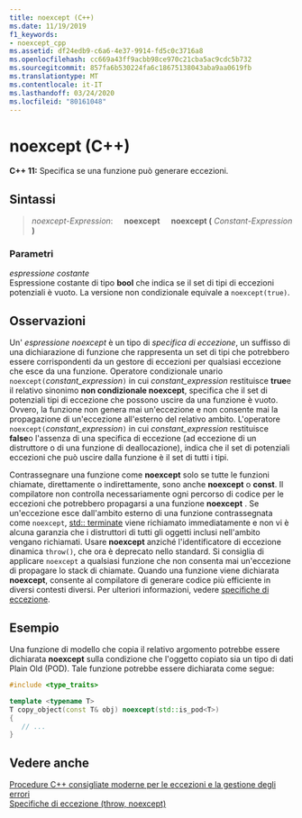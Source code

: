 ```yaml
---
title: noexcept (C++)
ms.date: 11/19/2019
f1_keywords:
- noexcept_cpp
ms.assetid: df24edb9-c6a6-4e37-9914-fd5c0c3716a8
ms.openlocfilehash: cc669a43ff9acbb98ce970c21cba5ac9cdc5b732
ms.sourcegitcommit: 857fa6b530224fa6c18675138043aba9aa0619fb
ms.translationtype: MT
ms.contentlocale: it-IT
ms.lasthandoff: 03/24/2020
ms.locfileid: "80161048"
---
```

# <a name="noexcept-c"></a>noexcept (C++)

**C++ 11:** Specifica se una funzione può generare eccezioni.

## <a name="syntax"></a>Sintassi

> *noexcept-Expression*: &nbsp;&nbsp;&nbsp;&nbsp;**noexcept** &nbsp;&nbsp;&nbsp;&nbsp;**noexcept (** *Constant-Expression* **)**

### <a name="parameters"></a>Parametri

*espressione costante*<br/>
Espressione costante di tipo **bool** che indica se il set di tipi di eccezioni potenziali è vuoto. La versione non condizionale equivale a `noexcept(true)`.

## <a name="remarks"></a>Osservazioni

Un' *espressione noexcept* è un tipo di *specifica di eccezione*, un suffisso di una dichiarazione di funzione che rappresenta un set di tipi che potrebbero essere corrispondenti da un gestore di eccezioni per qualsiasi eccezione che esce da una funzione. Operatore condizionale unario `noexcept(`*constant_expression*`)` in cui *constant_expression* restituisce **true**e il relativo sinonimo **non condizionale noexcept**, specifica che il set di potenziali tipi di eccezione che possono uscire da una funzione è vuoto. Ovvero, la funzione non genera mai un'eccezione e non consente mai la propagazione di un'eccezione all'esterno del relativo ambito. L'operatore `noexcept(`*constant_expression*`)` in cui *constant_expression* restituisce **false**o l'assenza di una specifica di eccezione (ad eccezione di un distruttore o di una funzione di deallocazione), indica che il set di potenziali eccezioni che può uscire dalla funzione è il set di tutti i tipi.

Contrassegnare una funzione come **noexcept** solo se tutte le funzioni chiamate, direttamente o indirettamente, sono anche **noexcept** o **const**. Il compilatore non controlla necessariamente ogni percorso di codice per le eccezioni che potrebbero propagarsi a una funzione **noexcept** . Se un'eccezione esce dall'ambito esterno di una funzione contrassegnata come `noexcept`, [std:: terminate](../standard-library/exception-functions.md#terminate) viene richiamato immediatamente e non vi è alcuna garanzia che i distruttori di tutti gli oggetti inclusi nell'ambito vengano richiamati. Usare **noexcept** anziché l'identificatore di eccezione dinamica `throw()`, che ora è deprecato nello standard. Si consiglia di applicare `noexcept` a qualsiasi funzione che non consenta mai un'eccezione di propagare lo stack di chiamate. Quando una funzione viene dichiarata **noexcept**, consente al compilatore di generare codice più efficiente in diversi contesti diversi. Per ulteriori informazioni, vedere [specifiche di eccezione](exception-specifications-throw-cpp.md).

## <a name="example"></a>Esempio

Una funzione di modello che copia il relativo argomento potrebbe essere dichiarata **noexcept** sulla condizione che l'oggetto copiato sia un tipo di dati Plain Old (POD). Tale funzione potrebbe essere dichiarata come segue:

```cpp
#include <type_traits>

template <typename T>
T copy_object(const T& obj) noexcept(std::is_pod<T>)
{
   // ...
}
```

## <a name="see-also"></a>Vedere anche

[Procedure C++ consigliate moderne per le eccezioni e la gestione degli errori](errors-and-exception-handling-modern-cpp.md)<br/>
[Specifiche di eccezione (throw, noexcept)](exception-specifications-throw-cpp.md)
